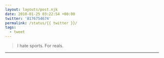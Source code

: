 ```yaml
---
layout: layouts/post.njk
date: 2010-01-25 03:22:54 +00:00
twitter: '8176754674'
permalink: /status/{{ twitter }}/
tags: 
  - tweet
---
```


> I hate sports. For reals.

---
